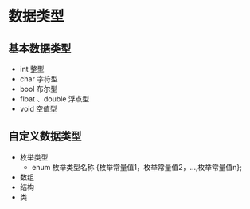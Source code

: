 # 数据类型
## 基本数据类型
- int 整型
- char 字符型
- bool 布尔型
- float 、double 浮点型
- void 空值型

## 自定义数据类型
- 枚举类型
    * enum 枚举类型名称 {枚举常量值1，枚举常量值2，...,枚举常量值n}; 
- 数组
- 结构
- 类
